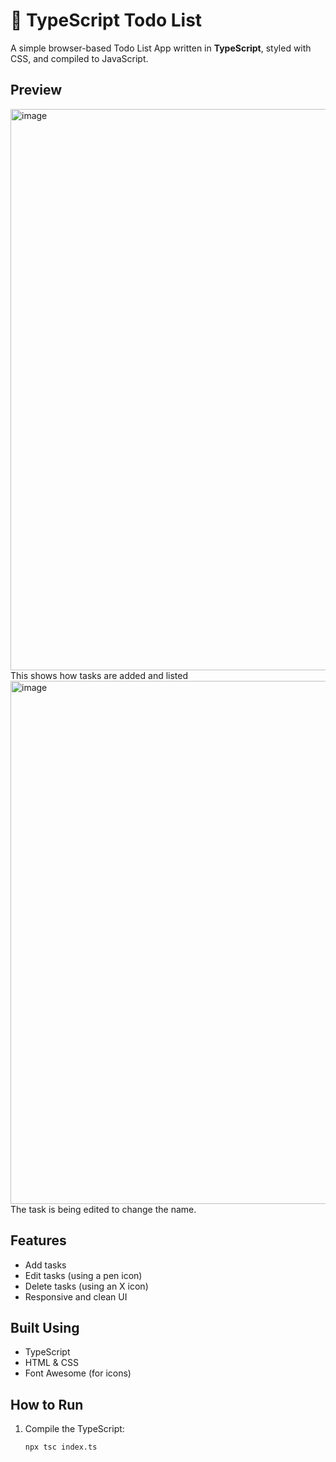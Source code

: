 # 📝 TypeScript Todo List

A simple browser-based Todo List App written in **TypeScript**, styled with CSS, and compiled to JavaScript.

## Preview
<img width="1212" height="898" alt="image" src="https://github.com/user-attachments/assets/d23e91e0-db64-4926-96b4-76cff709d8f6" />
This shows how tasks are added and listed

<img width="1529" height="837" alt="image" src="https://github.com/user-attachments/assets/97f49a4e-f0bf-4dbc-a901-412e7ad74b91" />
The task is being edited to change the name.

## Features
- Add tasks
- Edit tasks (using a pen icon)
- Delete tasks (using an X icon)
- Responsive and clean UI

## Built Using
- TypeScript
- HTML & CSS
- Font Awesome (for icons)

## How to Run
1. Compile the TypeScript:
   ```bash
   npx tsc index.ts
